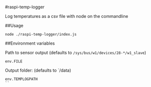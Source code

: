 #raspi-temp-logger

Log temperatures as a csv file with node on the commandline

##Usage

```
node ./raspi-temp-logger/index.js
```

##Environment variables

Path to sensor output (defaults to `/sys/bus/w1/devices/28-*/w1_slave`)
```
env.FILE
```

Output folder: (defaults to `/data)
```
env.TEMPLOGPATH
``